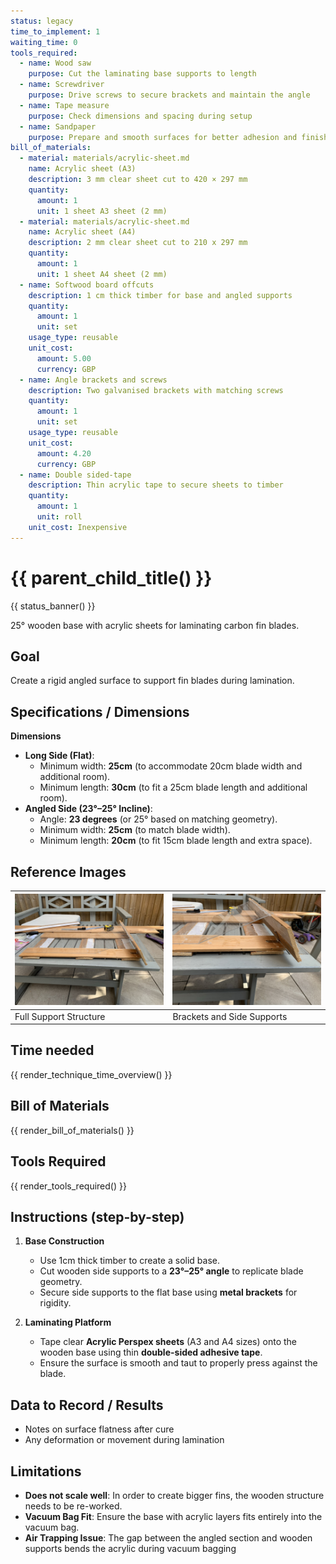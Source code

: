```yaml
---
status: legacy
time_to_implement: 1
waiting_time: 0
tools_required:
  - name: Wood saw
    purpose: Cut the laminating base supports to length
  - name: Screwdriver
    purpose: Drive screws to secure brackets and maintain the angle
  - name: Tape measure
    purpose: Check dimensions and spacing during setup
  - name: Sandpaper
    purpose: Prepare and smooth surfaces for better adhesion and finish
bill_of_materials:
  - material: materials/acrylic-sheet.md
    name: Acrylic sheet (A3)
    description: 3 mm clear sheet cut to 420 × 297 mm
    quantity:
      amount: 1
      unit: 1 sheet A3 sheet (2 mm)
  - material: materials/acrylic-sheet.md
    name: Acrylic sheet (A4)
    description: 2 mm clear sheet cut to 210 x 297 mm
    quantity:
      amount: 1
      unit: 1 sheet A4 sheet (2 mm)
  - name: Softwood board offcuts
    description: 1 cm thick timber for base and angled supports
    quantity:
      amount: 1
      unit: set
    usage_type: reusable
    unit_cost:
      amount: 5.00
      currency: GBP
  - name: Angle brackets and screws
    description: Two galvanised brackets with matching screws
    quantity:
      amount: 1
      unit: set
    usage_type: reusable
    unit_cost:
      amount: 4.20
      currency: GBP
  - name: Double sided-tape
    description: Thin acrylic tape to secure sheets to timber
    quantity:
      amount: 1
      unit: roll
    unit_cost: Inexpensive
---
```

# {{ parent_child_title() }}
{{ status_banner() }}

25° wooden base with acrylic sheets for laminating carbon fin blades.

## Goal
Create a rigid angled surface to support fin blades during lamination.

## Specifications / Dimensions

**Dimensions**

- **Long Side (Flat)**:
    - Minimum width: **25cm** (to accommodate 20cm blade width and additional room).
    - Minimum length: **30cm** (to fit a 25cm blade length and additional room).
- **Angled Side (23°–25° Incline)**:
    - Angle: **23 degrees** (or 25° based on matching geometry).
    - Minimum width: **25cm** (to match blade width).
    - Minimum length: **20cm** (to fit 15cm blade length and extra space).

## Reference Images

| ![Support Structure](support_all.jpeg) | ![Brackets and Side](support_brakets.jpeg) |
|----------------------------------------|--------------------------------------------|
| Full Support Structure                 | Brackets and Side Supports                 |

## Time needed

{{ render_technique_time_overview() }}

## Bill of Materials

{{ render_bill_of_materials() }}

## Tools Required
{{ render_tools_required() }}

## Instructions (step-by-step)

1. **Base Construction**
    - Use 1cm thick timber to create a solid base.
    - Cut wooden side supports to a **23°–25° angle** to replicate blade geometry.
    - Secure side supports to the flat base using **metal brackets** for rigidity.

2. **Laminating Platform**
    - Tape clear **Acrylic Perspex sheets** (A3 and A4 sizes) onto the wooden base using thin **double-sided adhesive
      tape**.
    - Ensure the surface is smooth and taut to properly press against the blade.

## Data to Record / Results
- Notes on surface flatness after cure
- Any deformation or movement during lamination

## Limitations

- **Does not scale well**: In order to create bigger fins, the wooden structure needs to be re-worked.
- **Vacuum Bag Fit**: Ensure the base with acrylic layers fits entirely into the vacuum bag.
- **Air Trapping Issue**: The gap between the angled section and wooden supports bends the acrylic during vacuum bagging
